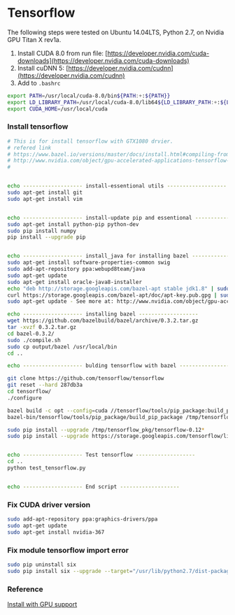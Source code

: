 # Tensorflow

The following steps were tested on Ubuntu 14.04LTS, Python 2.7, on Nvidia GPU Titan X rev1a.

1. Install CUDA 8.0 from run file: [https://developer.nvidia.com/cuda-downloads](https://developer.nvidia.com/cuda-downloads)
2. Install cuDNN 5: [https://developer.nvidia.com/cudnn](https://developer.nvidia.com/cudnn)
3. Add to `.bashrc`

```bash
export PATH=/usr/local/cuda-8.0/bin${PATH:+:${PATH}}
export LD_LIBRARY_PATH=/usr/local/cuda-8.0/lib64${LD_LIBRARY_PATH:+:${LD_LIBRARY_PATH}}
export CUDA_HOME=/usr/local/cuda
```

### Install tensorflow <a id="install_tensorflow"></a>

```bash
# This is for install tensorflow with GTX1080 drvier.
# refered link
# https://www.bazel.io/versions/master/docs/install.html#compiling-from-source
# http://www.nvidia.com/object/gpu-accelerated-applications-tensorflow-installation.html
# 


echo ------------------- install-essentional utils -------------------
sudo apt-get install git
sudo apt-get install vim


echo ------------------- install-update pip and essentional -------------------
sudo apt-get install python-pip python-dev
sudo pip install numpy
pip install --upgrade pip


echo ------------------- install_java for installing bazel -------------------
sudo apt-get install software-properties-common swig
sudo add-apt-repository ppa:webupd8team/java
sudo apt-get update
sudo apt-get install oracle-java8-installer
echo "deb http://storage.googleapis.com/bazel-apt stable jdk1.8" | sudo tee /etc/apt/sources.list.d/bazel.list
curl https://storage.googleapis.com/bazel-apt/doc/apt-key.pub.gpg | sudo apt-key add -
sudo apt-get update - See more at: http://www.nvidia.com/object/gpu-accelerated-applications-tensorflow-installation.html#sthash.sG3VIfZK.dpuf

echo ------------------- installing bazel -------------------
wget https://github.com/bazelbuild/bazel/archive/0.3.2.tar.gz
tar -xvzf 0.3.2.tar.gz
cd bazel-0.3.2/
sudo ./compile.sh
sudo cp output/bazel /usr/local/bin
cd ..

echo ------------------- bulding tensorflow with bazel -------------------

git clone https://github.com/tensorflow/tensorflow
git reset --hard 287db3a
cd tensorflow/
./configure

bazel build -c opt --config=cuda //tensorflow/tools/pip_package:build_pip_package
bazel-bin/tensorflow/tools/pip_package/build_pip_package /tmp/tensorflow_pkg

sudo pip install --upgrade /tmp/tensorflow_pkg/tensorflow-0.12*
sudo pip install --upgrade https://storage.googleapis.com/tensorflow/linux/cpu/protobuf-3.0.0b2.post2-cp27-none-linux_x86_64.whl


echo ------------------- Test tensorflow -------------------
cd ..
python test_tensorflow.py


echo ------------------- End script -------------------
```

### Fix CUDA driver version <a id="fix_cuda_driver_version"></a>

```bash
sudo add-apt-repository ppa:graphics-drivers/ppa
sudo apt-get update
sudo apt-get install nvidia-367
```

### Fix module tensorflow import error <a id="fix_module_tensorflow_import_error"></a>

```bash
sudo pip uninstall six
sudo pip install six --upgrade --target="/usr/lib/python2.7/dist-packages"
```

### Reference <a id="reference"></a>

[Install with GPU support](https://github.com/uher/InstallGpuEnableTensorflow)

